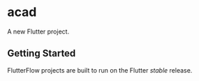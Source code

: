 # acad

A new Flutter project.

## Getting Started

FlutterFlow projects are built to run on the Flutter _stable_ release.
